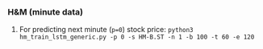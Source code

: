 ### H&M (minute data)

1. For predicting next minute (`p=0`) stock price:
`python3 hm_train_lstm_generic.py -p 0 -s HM-B.ST -n 1 -b 100 -t 60 -e 120`
